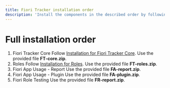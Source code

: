 ```yaml
---
title: Fiori Tracker installation order
description: 'Install the components in the described order by following linked component-specific guides.'
---
```

# Full installation order

1. Fiori Tracker Core
Follow [Installation for Fiori Tracker Core](/core/SPS03/inst/). Use the provided file **FT-core.zip**.
2. Roles
Follow [Installation for Roles](/ro/FPS01/inst/). Use the provided file **FT-roles.zip**.
3. Fiori App Usage - Report
Use the provided file **FA-report.zip**.
4. Fiori App Usage - Plugin
Use the provided file **FA-plugin.zip**.
5. Fiori Role Testing
Use the provided file **FR-report.zip**.
